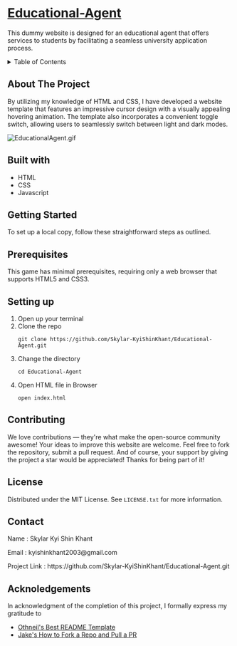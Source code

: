# [Educational-Agent](https://skylar-kyishinkhant.github.io/Educational-Agent/)
This dummy website is designed for an educational agent that offers services to students by facilitating a seamless university application process.

<details> 
<summary>Table of Contents</summary>
  
- [About The Project](https://github.com/Skylar-KyiShinKhant/Educational-Agent#about-the-project)
- [Built with](https://github.com/Skylar-KyiShinKhant/Educational-Agent#built-with)
- [Getting Started](https://github.com/Skylar-KyiShinKhant/Educational-Agent#getting-started)
- [Prerequisites](https://github.com/Skylar-KyiShinKhant/Educational-Agent#prerequisites)
- [Setting up](https://github.com/Skylar-KyiShinKhant/Educational-Agent#setting-up)
- [Contributing](https://github.com/Skylar-KyiShinKhant/Educational-Agent#contributing)
- [License](https://github.com/Skylar-KyiShinKhant/Educational-Agent#license)
- [Contact](https://github.com/Skylar-KyiShinKhant/Educational-Agent#contact)
- [Acknoledgements](https://github.com/Skylar-KyiShinKhant/Educational-Agent#acknoledgements)
</details>

## About The Project
By utilizing my knowledge of HTML and CSS, I have developed a website template that features an impressive cursor design with a visually appealing hovering animation. The template also incorporates a convenient toggle switch, allowing users to seamlessly switch between light and dark modes.

![EducationalAgent.gif](https://github.com/Skylar-KyiShinKhant/Educational-Agent/blob/main/EducationalAgent.gif)

## Built with
- HTML
- CSS
- Javascript

## Getting Started
To set up a local copy, follow these straightforward steps as outlined.

## Prerequisites
This game has minimal prerequisites, requiring only a web browser that supports HTML5 and CSS3.

## Setting up
1. Open up your terminal
2. Clone the repo 
   ```
   git clone https://github.com/Skylar-KyiShinKhant/Educational-Agent.git
   ```
3. Change the directory
   ```
   cd Educational-Agent
   ```
4. Open HTML file in Browser
   ```
   open index.html
   ```

## Contributing
We love contributions — they're what make the open-source community awesome! Your ideas to improve this website are welcome. Feel free to fork the repository, submit a pull request. And of course, your support by giving the project a star would be appreciated! Thanks for being part of it!

## License
Distributed under the MIT License. See ```LICENSE.txt``` for more information.

## Contact
<p>Name : Skylar Kyi Shin Khant</p>
<p>Email : kyishinkhant2003@gmail.com</p>
<p>Project Link : https://github.com/Skylar-KyiShinKhant/Educational-Agent.git</p>

## Acknoledgements
In acknowledgment of the completion of this project, I formally express my gratitude to 
- [Othneil's Best README Template](https://github.com/othneildrew/Best-README-Template)
- [Jake's How to Fork a Repo and Pull a PR](https://jarv.is/notes/how-to-pull-request-fork-github/)

